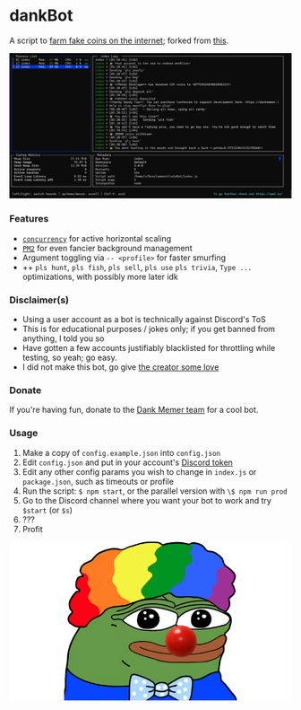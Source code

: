 # dankBot

A script to [farm fake coins on the internet](http://dankmemer.lol/); forked from [this](https://github.com/spaceface777/DankMemerBotBot).

![](./screenshot.png)

### Features

-   [`concurrency`](https://www.npmjs.com/package/concurrently) for active
    horizontal scaling
-   [`PM2`](https://pm2.keymetrics.io/) for even fancier background
    management
-   Argument toggling via `-- <profile>` for faster smurfing
-   ++ `pls hunt`, `pls fish`, `pls sell`, `pls use` `pls trivia`, `Type ...` optimizations, with possibly more later idk

### Disclaimer(s)

-   Using a user account as a bot is technically against Discord's ToS
-   This is for educational purposes / jokes only; if you get banned from
    anything, I told you so
-   Have gotten a few accounts justifiably blacklisted for throttling while testing, so yeah; go easy.
-   I did not make this bot, go give [the creator some love](https://github.com/spaceface777/DankMemerBotBot)

### Donate

If you're having fun, donate to the [Dank Memer
team](https://www.patreon.com/dankmemerbot) for a cool bot.

### Usage

1.  Make a copy of `config.example.json` into `config.json`
2.  Edit `config.json` and put in your account's [Discord token](https://github.com/Tyrrrz/DiscordChatExporter/wiki/Obtaining-Token-and-Channel-IDs#how-to-get-a-user-token)
3.  Edit any other config params you wish to change in `index.js` or `package.json`, such as timeouts or profile
4.  Run the script: `$ npm start`, or the parallel version with `\$ npm run prod`
5.  Go to the Discord channel where you want your bot to work and try `$start` (or `$s`)
6.  ???
7.  Profit

![](./clown.jpg)
